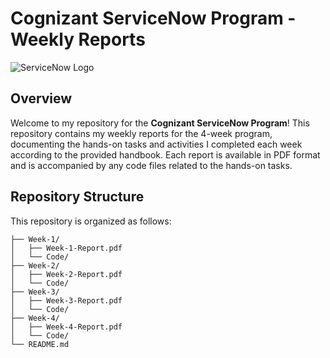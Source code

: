 # Cognizant ServiceNow Program - Weekly Reports

![ServiceNow Logo](https://drive.google.com/file/d/1wgKa9ECjqnuZ0c_YBE3D21zYGpH6HGSQ)

## Overview

Welcome to my repository for the **Cognizant ServiceNow Program**! This repository contains my weekly reports for the 4-week program, documenting the hands-on tasks and activities I completed each week according to the provided handbook. Each report is available in PDF format and is accompanied by any code files related to the hands-on tasks.

## Repository Structure

This repository is organized as follows:

```plaintext
├── Week-1/
│   ├── Week-1-Report.pdf
│   └── Code/
├── Week-2/
│   ├── Week-2-Report.pdf
│   └── Code/
├── Week-3/
│   ├── Week-3-Report.pdf
│   └── Code/
├── Week-4/
│   ├── Week-4-Report.pdf
│   └── Code/
└── README.md
